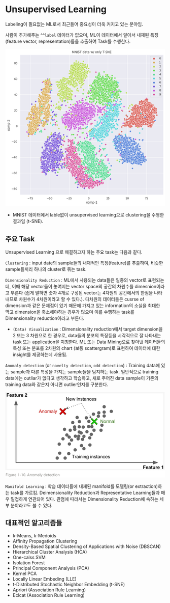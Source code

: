 # Unsupervised Learning

Labeling이 필요없는 ML로서 최근들어 중요성이 더욱 커지고 있는 분야임.

사람이 추가해주는 ^^`label` 데이터가 없으며, 
ML이 데이터에서 알아서 내재된 특징(feature vector, representation)들을 추출하여 Task를 수행한다.

![](../img/ch00/tSNE_MNIST.png)

* MNIST 데이터에서 lable없이 unsupervised learning으로 clustering을 수행한 결과임 (t-SNE).

## 주요 Task

Unsupervised Learning 으로 해결하고자 하는 주요 task는 다음과 같다.

`Clustering`
: input date의 sample들의 내재적인 특징(feature)를 추출하여, 비슷한 sample들끼리 하나의 cluster로 묶는 task.


`Dimensionality Reduction`
: ML에서 사용되는 data들은 일종의 vector로 표현되는데, 이때 해당 vector들이 놓여지는 vector space의 공간의 차원수를 dimesnion이라고 부른다 (쉽게 말하면 숫자 4개로 구성된 vector는 4차원의 공간에서의 한점을 나타내므로 차원수가 4차원이라고 할 수 있다.). 다차원의 데이터들은 cusrse of dimension과 같은 문제점이 있기 때문에 가지고 있는 information의 소실을 최대한 막고 dimension을 축소해야하는 경우가 많으며 이를 수행하는 task를 Dimensionality reduction이라고 부른다.

* `(Data) Visualization` : Dimensionality reduction에서 target dimension을 2 또는 3 차원으로 한 경우로, data들의 분포의 특징등을 시각적으로 잘 나타내는 task 또는 application을 지칭한다. ML 또는 Data Mining으로 찾아낸 데이터들의 특성 또는 분포를 2차원의 chart (보통 scattergram)로 표현하여 데이터에 대한 insight를 제공하는데 사용됨.

`Anomaly detection` (or `novelty detection`, `odd detection`)
: Training data에 있는 sample과 다른 특성을 가지는 sample들을 탐지하는 task. 일반적으로 training data에는 outliar가 없다고 생각하고 학습하고, 새로 주어진 data sample이 기존의 training data와 같은지 아니면 outlier인지를 구분한다.

![](../img/ch00/anomaly_detection.png)

`Manifold Learning`
: 학습 데이터들에 내재된 manifold를 모델링(or extraction)하는 task를 가르킴. Deimensionality Reduction과 Representative Learning들과 매우 밀접하게 연관되어 있다. 관점에 따라서는 Dimensionality Reduction에 속하는 세부 분야라고도 볼 수 있다. 

## 대표적인 알고리즘들

* k-Means, k-Medoids
* Affinity Propagation Clustering
* Density-Based Spatial Clustering of Applications with Noise (DBSCAN)
* Hierarchical Cluster Analysis (HCA)
* One-calss SVM
* Isolation Forest
* Principal Component Analysis (PCA)
* Kernel PCA
* Locally Linear Embeding (LLE)
* t-Distributed Stochastic Neighbor Embedding (t-SNE)
* Apriori (Association Rule Learning)
* Eclcat (Association Rule Learning)
